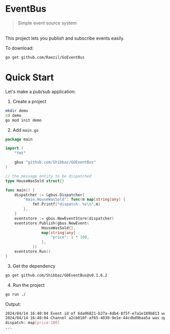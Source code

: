 # EventBus
> Simple event source system<br /><br />

This project lets you publish and subscribe events easily.

To download:
```
go get github.com/Raezil/GoEventBus
```

# Quick Start
Let's make a pub/sub application:
1. Create a project
```sh
mkdir demo
cd demo
go mod init demo
```

2. Add `main.go`
```go
package main

import (
	"fmt"

	gbus "github.com/Shibbaz/GOEventBus"
)

// the message entity to be dispatched
type HouseWasSold struct{}

func main() {
	dispatcher := &gbus.Dispatcher{
		"main.HouseWasSold": func(m map[string]any) {
			fmt.Printf("dispatch: %v\n",m)
		},
	}
	eventstore := gbus.NewEventStore(dispatcher)
	eventstore.Publish(gbus.NewEvent(
				HouseWasSold{},
				map[string]any{
					"price": 1 * 100,
				},
			))
	eventstore.Run()
}
```

3. Get the dependency
```sh
go get github.com/Shibbaz/GOEventBus@v0.1.6.2
``` 

4. Run the project
```sh
go run ./
```

Output:
```sh
2024/04/14 16:40:04 Event id of 6da96821-b27a-4db4-8f5f-e7a1e189b813 was published from channel 'd7a3c677-f328-4f76-addc-d11d64cde566'
2024/04/14 16:40:04 Channel a2cb010f-af65-4030-9e1e-44cdbd9baa5a was opened
dispatch: map[price:100]
...
```
